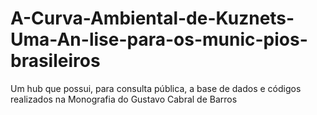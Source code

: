 # A-Curva-Ambiental-de-Kuznets-Uma-An-lise-para-os-munic-pios-brasileiros
Um hub que possui, para consulta pública, a base de dados e códigos realizados na Monografia do Gustavo Cabral de Barros
